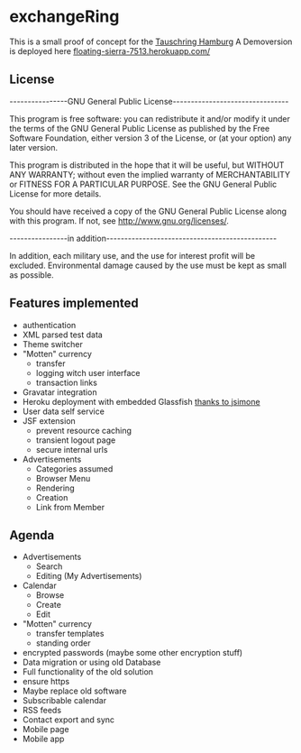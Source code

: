 exchangeRing
============
This is a small proof of concept for the [Tauschring Hamburg](http://www.tauschring-hamburg.org/)
A Demoversion is deployed here [floating-sierra-7513.herokuapp.com/](https://floating-sierra-7513.herokuapp.com/)

License
-------
----------------GNU General Public License--------------------------------

This program is free software: you can redistribute it and/or modify
it under the terms of the GNU General Public License as published by
the Free Software Foundation, either version 3 of the License, or
(at your option) any later version.

This program is distributed in the hope that it will be useful,
but WITHOUT ANY WARRANTY; without even the implied warranty of
MERCHANTABILITY or FITNESS FOR A PARTICULAR PURPOSE.  See the
GNU General Public License for more details.

You should have received a copy of the GNU General Public License
along with this program.  If not, see <http://www.gnu.org/licenses/>.

----------------in addition-----------------------------------------------

In addition, each military use, and the use for interest profit will be
excluded.
Environmental damage caused by the use must be kept as small as possible.


Features implemented
--------------------
- authentication
- XML parsed test data
- Theme switcher
- "Motten" currency
    - transfer
    - logging witch user interface
    - transaction links
- Gravatar integration
- Heroku deployment with embedded Glassfish [thanks to jsimone](https://github.com/jsimone/embeddedGlassfishSample)
- User data self service
- JSF extension
    - prevent resource caching
    - transient logout page
    - secure internal urls
- Advertisements
    - Categories assumed
    - Browser Menu
    - Rendering
    - Creation
    - Link from Member


Agenda
--------------
- Advertisements
    - Search
    - Editing (My Advertisements)
- Calendar
    - Browse
    - Create
    - Edit
- "Motten" currency
    - transfer templates
    - standing order
- encrypted passwords (maybe some other encryption stuff)
- Data migration or using old Database
- Full functionality of the old solution
- ensure https
- Maybe replace old software
- Subscribable calendar
- RSS feeds
- Contact export and sync
- Mobile page
- Mobile app

